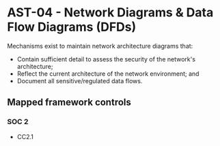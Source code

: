 # AST-04 - Network Diagrams & Data Flow Diagrams (DFDs)
Mechanisms exist to maintain network architecture diagrams that: 
 - Contain sufficient detail to assess the security of the network's architecture;
 - Reflect the current architecture of the network environment; and
 - Document all sensitive/regulated data flows.
## Mapped framework controls
### SOC 2
- CC2.1
